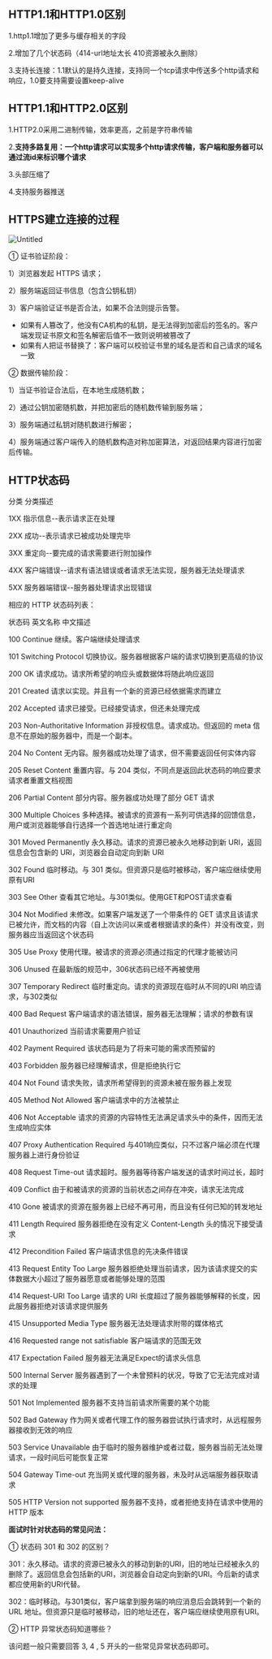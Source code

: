 
## HTTP1.1和HTTP1.0区别

1.http1.1增加了更多与缓存相关的字段

2.增加了几个状态码（414-url地址太长 410资源被永久删除）

3.支持长连接：1.1默认的是持久连接，支持同一个tcp请求中传送多个http请求和响应，1.0要支持需要设置keep-alive

## HTTP1.1和HTTP2.0区别

1.HTTP2.0采用二进制传输，效率更高，之前是字符串传输

2.**支持多路复用：一个http请求可以实现多个http请求传输，客户端和服务器可以通过流id来标识哪个请求**

3.头部压缩了

4.支持服务器推送

## HTTPS建立连接的过程

![Untitled](Untitled%207.jpeg)

① 证书验证阶段：

1）浏览器发起 HTTPS 请求；

2）服务端返回证书信息（包含公钥私钥）

3）客户端验证证书是否合法，如果不合法则提示告警。

- 如果有人篡改了，他没有CA机构的私钥，是无法得到加密后的签名的。客户端发现证书原文和签名解密后值不一致则说明被篡改了
- 如果有人把证书替换了：客户端可以校验证书里的域名是否和自己请求的域名一致

② 数据传输阶段：

1）当证书验证合法后，在本地生成随机数；

2）通过公钥加密随机数，并把加密后的随机数传输到服务端；

3）服务端通过私钥对随机数进行解密；

4）服务端通过客户端传入的随机数构造对称加密算法，对返回结果内容进行加密后传输。

## HTTP状态码

分类 分类描述

1XX 指示信息--表示请求正在处理

2XX 成功--表示请求已被成功处理完毕

3XX 重定向--要完成的请求需要进行附加操作

4XX 客户端错误--请求有语法错误或者请求无法实现，服务器无法处理请求

5XX 服务器端错误--服务器处理请求出现错误

相应的 HTTP 状态码列表：

状态码 英文名称 中文描述

100 Continue 继续。客户端继续处理请求

101 Switching Protocol 切换协议。服务器根据客户端的请求切换到更高级的协议

200 OK 请求成功。请求所希望的响应头或数据体将随此响应返回

201 Created 请求以实现。并且有一个新的资源已经依据需求而建立

202 Accepted 请求已接受。已经接受请求，但还未处理完成

203 Non-Authoritative Information 非授权信息。请求成功。但返回的 meta 信息不在原始的服务器中，而是一个副本。

204 No Content 无内容。服务器成功处理了请求，但不需要返回任何实体内容

205 Reset Content 重置内容。与 204 类似，不同点是返回此状态码的响应要求请求者重置文档视图

206 Partial Content 部分内容。服务器成功处理了部分 GET 请求

300 Multiple Choices 多种选择。被请求的资源有一系列可供选择的回馈信息，用户或浏览器能够自行选择一个首选地址进行重定向

301 Moved Permanently 永久移动。请求的资源已被永久地移动到新 URI，返回信息会包含新的 URI，浏览器会自动定向到新 URI

302 Found 临时移动。与 301 类似。但资源只是临时被移动，客户端应继续使用原有URI

303 See Other 查看其它地址。与301类似。使用GET和POST请求查看

304 Not Modified 未修改。如果客户端发送了一个带条件的 GET 请求且该请求已被允许，而文档的内容（自上次访问以来或者根据请求的条件）并没有改变，则服务器应当返回这个状态码

305 Use Proxy 使用代理。被请求的资源必须通过指定的代理才能被访问

306 Unused 在最新版的规范中，306状态码已经不再被使用

307 Temporary Redirect 临时重定向。请求的资源现在临时从不同的URI 响应请求，与302类似

400 Bad Request 客户端请求的语法错误，服务器无法理解；请求的参数有误

401 Unauthorized 当前请求需要用户验证

402 Payment Required 该状态码是为了将来可能的需求而预留的

403 Forbidden 服务器已经理解请求，但是拒绝执行它

404 Not Found 请求失败，请求所希望得到的资源未被在服务器上发现

405 Method Not Allowed 客户端请求中的方法被禁止

406 Not Acceptable 请求的资源的内容特性无法满足请求头中的条件，因而无法生成响应实体

407 Proxy Authentication Required 与401响应类似，只不过客户端必须在代理服务器上进行身份验证

408 Request Time-out 请求超时。服务器等待客户端发送的请求时间过长，超时

409 Conflict 由于和被请求的资源的当前状态之间存在冲突，请求无法完成

410 Gone 被请求的资源在服务器上已经不再可用，而且没有任何已知的转发地址

411 Length Required 服务器拒绝在没有定义 Content-Length 头的情况下接受请求

412 Precondition Failed 客户端请求信息的先决条件错误

413 Request Entity Too Large 服务器拒绝处理当前请求，因为该请求提交的实体数据大小超过了服务器愿意或者能够处理的范围

414 Request-URI Too Large 请求的 URI 长度超过了服务器能够解释的长度，因此服务器拒绝对该请求提供服务

415 Unsupported Media Type 服务器无法处理请求附带的媒体格式

416 Requested range not satisfiable 客户端请求的范围无效

417 Expectation Failed 服务器无法满足Expect的请求头信息

500 Internal Server 服务器遇到了一个未曾预料的状况，导致了它无法完成对请求的处理

501 Not Implemented 服务器不支持当前请求所需要的某个功能

502 Bad Gateway 作为网关或者代理工作的服务器尝试执行请求时，从远程服务器接收到无效的响应

503 Service Unavailable 由于临时的服务器维护或者过载，服务器当前无法处理请求，一段时间后可能恢复正常

504 Gateway Time-out 充当网关或代理的服务器，未及时从远端服务器获取请求

505 HTTP Version not supported 服务器不支持，或者拒绝支持在请求中使用的 HTTP 版本

**面试时针对状态码的常见问法：**

① 状态码 301 和 302 的区别？

301：永久移动。请求的资源已被永久的移动到新的URI，旧的地址已经被永久的删除了。返回信息会包括新的URI，浏览器会自动定向到新的URI。今后新的请求都应使用新的URI代替。

302：临时移动。与301类似，客户端拿到服务端的响应消息后会跳转到一个新的 URL 地址。但资源只是临时被移动，旧的地址还在，客户端应继续使用原有URI。

② HTTP 异常状态码知道哪些？

该问题一般只需要回答 3, 4 , 5 开头的一些常见异常状态码即可。